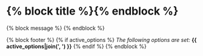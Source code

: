 # {% block title %}{% endblock %}

{% block message %}
{% endblock %}

{% block footer %}
{% if active_options %}
*The following options are set:* **{{ active_options|join(', ') }}**
{% endif %}
{% endblock %}
